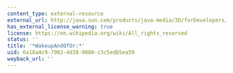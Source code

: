 ```yaml
---
content_type: external-resource
external_url: http://java.sun.com/products/java-media/3D/forDevelopers/J3D_1_2_API/j3dapi/javax/media/j3d/WakeupAndOfOrs.html
has_external_license_warning: true
license: https://en.wikipedia.org/wiki/All_rights_reserved
status: ''
title: '*WakeupAndOfOr:*'
uid: 6a18a4c9-7902-4d38-9880-c3c5edb5ea59
wayback_url: ''
---
```

